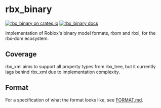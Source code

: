 # rbx_binary
[![rbx_binary on crates.io](https://img.shields.io/crates/v/rbx_binary.svg)](https://crates.io/crates/rbx_binary)
[![rbx_binary docs](https://img.shields.io/badge/docs-docs.rs-orange.svg)](https://docs.rs/rbx_binary)

Implementation of Roblox's binary model formats, rbxm and rbxl, for the rbx-dom ecosystem.

## Coverage
rbx\_xml aims to support all property types from rbx\_tree, but it currently lags behind rbx\_xml due to implementation complexity.

## Format
For a specification of what the format looks like, see [FORMAT.md](FORMAT.md).